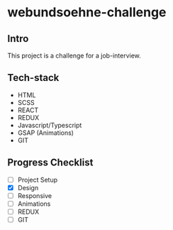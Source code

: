 # webundsoehne-challenge

## Intro

This project is a challenge for a job-interview.

## Tech-stack

* HTML
* SCSS
* REACT
* REDUX
* Javascript/Typescript
* GSAP (Animations)
* GIT

## Progress Checklist 
- [ ] Project Setup
- [x] Design
- [ ] Responsive
- [ ] Animations
- [ ] REDUX
- [ ] GIT
